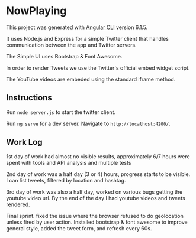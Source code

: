 # NowPlaying

This project was generated with [Angular CLI](https://github.com/angular/angular-cli) version 6.1.5.

It uses Node.js and Express for a simple Twitter client that handles communication between the app and Twitter servers.

The Simple UI uses Bootstrap & Font Awesome.

In order to render Tweets we use the Twitter's official embed widget script.

The YouTube videos are embeded using the standard iframe method.

## Instructions

Run `node server.js` to start the twitter client.

Run `ng serve` for a dev server. Navigate to `http://localhost:4200/`.

## Work Log

1st day of work had almost no visible results, approximately 6/7 hours were spent with tools and API analysis and multiple tests

2nd day of work was a half day (3 or 4) hours, progress starts to be visible. I can list tweets, filtered by location and hashtag.

3rd day of work was also a half day, worked on various bugs getting the youtube video url. By the end of the day I had youtube videos and tweets rendered.

Final sprint. fixed the issue where the browser refused to do geolocation unless fired by user action. Installed bootstrap & font awesome to improve general style, added the tweet form, and refresh every 60s.
